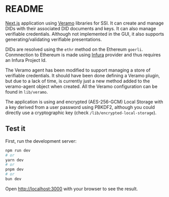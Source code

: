 # README

[Next.js](https://nextjs.org/) application using [Veramo](https://veramo.io/) libraries for SSI. It can create and manage DIDs with their associated DID documents and keys. It can also manage verifiable credentials. Although not implemented in the GUI, it also supports generating/validating verifiable presentations.

DIDs are resolved using the `ethr` method on the Ethereum `goerli`. Conmnection to Ethereum is made using [Infura](https://app.infura.io/) provider and thus requires an Infura Project Id.

The Veramo agent has been modified to support managing a store of verifiable credentials. It should have been done defining a Veramo plugin, but due to a lack of time, is currently just a new method added to the veramo-agent object when created. All the Veramo configuration can be found in `lib/veramo`.

The application is using and encrypted (AES-256-GCM) Local Storage with a key derived from a user password using PBKDF2, although you could directly use a cryptographic key (check `/lib/encrypted-local-storage`).

## Test it

First, run the development server:

```bash
npm run dev
# or
yarn dev
# or
pnpm dev
# or
bun dev
```

Open [http://localhost:3000](http://localhost:3000) with your browser to see the result.
